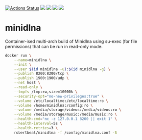 [![Actions Status](https://github.com/robertbeal/docker-minidlna/workflows/build/badge.svg)](https://github.com/robertbeal/docker-minidlna/actions)
[![](https://images.microbadger.com/badges/image/robertbeal/minidlna.svg)](https://microbadger.com/images/robertbeal/minidlna "Get your own image badge on microbadger.com")
[![](https://images.microbadger.com/badges/version/robertbeal/syncthing.svg)](https://microbadger.com/images/robertbeal/syncthing "Get your own version badge on microbadger.com")
[![](https://img.shields.io/docker/pulls/robertbeal/minidlna.svg)](https://hub.docker.com/r/robertbeal/minidlna/)
[![](https://img.shields.io/docker/stars/robertbeal/minidlna.svg)](https://hub.docker.com/r/robertbeal/minidlna/)

# minidlna

Container-ised multi-arch build of Minidlna using su-exec (for file permissions) that can be run in read-only mode.

```bash
docker run \
    --name=minidlna \
    --init \
    --user $(id minidlna -u):$(id minidlna -g) \
    --publish 8200:8200/tcp \
    --publish 1900:1900/udp \
    --net host \
    --read-only \
    --tmpfs /tmp:rw,size=10000k \
    --security-opt="no-new-privileges:true" \
    --volume /etc/localtime:/etc/localtime:ro \
    --volume /home/minidlna:/config:ro \
    --volume /media/storage/videos:/media/videos:ro \
    --volume /media/storage/music:/media/music:ro \
    --health-cmd="nc -z 127.0.0.1 8200 || exit 1" \
    --health-interval=5s \
    --health-retries=3 \
    robertbeal/minidlna -f /config/minidlna.conf -S
```
